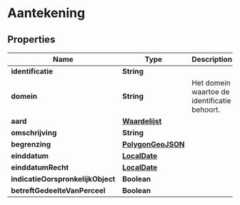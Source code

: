 # Aantekening

## Properties
Name | Type | Description | Notes
------------ | ------------- | ------------- | -------------
**identificatie** | **String** |  |  [optional]
**domein** | **String** | Het domein waartoe de identificatie behoort. |  [optional]
**aard** | [**Waardelijst**](Waardelijst.md) |  |  [optional]
**omschrijving** | **String** |  |  [optional]
**begrenzing** | [**PolygonGeoJSON**](PolygonGeoJSON.md) |  |  [optional]
**einddatum** | [**LocalDate**](LocalDate.md) |  |  [optional]
**einddatumRecht** | [**LocalDate**](LocalDate.md) |  |  [optional]
**indicatieOorspronkelijkObject** | **Boolean** |  |  [optional]
**betreftGedeelteVanPerceel** | **Boolean** |  |  [optional]
